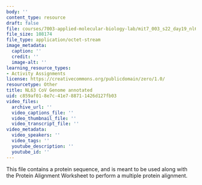 ```yaml
---
body: ''
content_type: resource
draft: false
file: courses/7003-applied-molecular-biology-lab/mit7_003_s22_day19_nl63_cov_genome_annotated.dna
file_size: 108174
file_type: application/octet-stream
image_metadata:
  caption: ''
  credit: ''
  image-alt: ''
learning_resource_types:
- Activity Assignments
license: https://creativecommons.org/publicdomain/zero/1.0/
resourcetype: Other
title: NL63 CoV Genome annotated
uid: c859af01-8e7c-41e7-8871-1426d127fb03
video_files:
  archive_url: ''
  video_captions_file: ''
  video_thumbnail_file: ''
  video_transcript_file: ''
video_metadata:
  video_speakers: ''
  video_tags: ''
  youtube_description: ''
  youtube_id: ''
---
```

This file contains a protein sequence, and is meant to be used along with the Protein Alignment Worksheet to perform a multiple protein alignment.